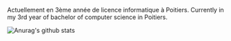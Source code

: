 
Actuellement en 3ème année de licence informatique à Poitiers.
Currently in my 3rd year of bachelor of computer science in Poitiers.

![Anurag's github stats](https://github-readme-stats.vercel.app/api?username=GaetanFrejoux&show_icons=true&theme=dark&count_private=true)
